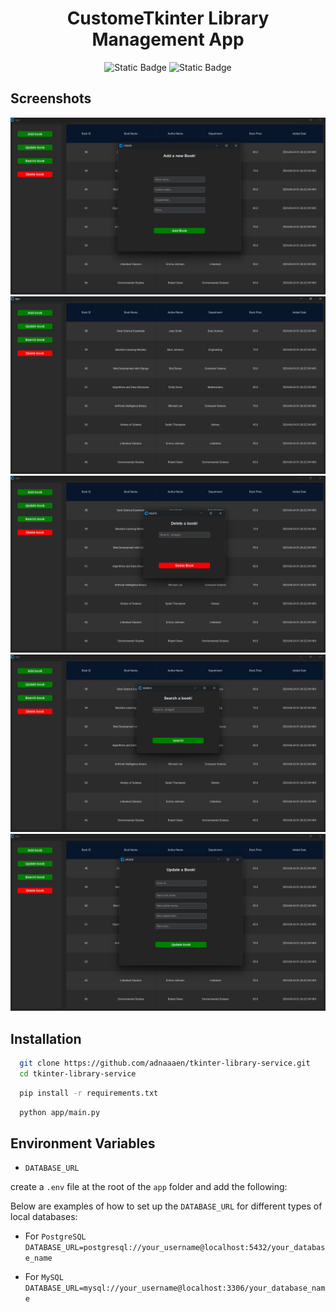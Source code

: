 <div align="center">
  
# CustomeTkinter Library Management App

<img alt="Static Badge" src="https://img.shields.io/badge/SQLAlchemy-2.0.30-version">
<img alt="Static Badge" src="https://img.shields.io/badge/custometkinter-5.2.2-version">
</div>

## Screenshots

<div align="center">
  
  <img src="./assets/new.png">  
  <img src="./assets/home.png">  
  <img src="./assets/delete.png">  
  <img src="./assets/search.png">  
  <img src="./assets/update.png">  

</div>

## Installation

```bash
  git clone https://github.com/adnaaaen/tkinter-library-service.git
  cd tkinter-library-service
```

```bash
  pip install -r requirements.txt
```

```bash
  python app/main.py
```

## Environment Variables

- `DATABASE_URL`

create a `.env` file at the root of the `app` folder and add the following:

Below are examples of how to set up the `DATABASE_URL` for different types of local databases:

- For `PostgreSQL`
  `DATABASE_URL=postgresql://your_username@localhost:5432/your_database_name`

- For `MySQL`
  `DATABASE_URL=mysql://your_username@localhost:3306/your_database_name`
